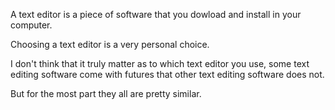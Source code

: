 A text editor is a piece of software that you dowload and install in your computer.

Choosing a text editor is a very personal choice.

I don't think that it truly matter as to which text editor you use, some text editing software come with futures that other text editing software does not.

But for the most part they all are pretty similar.
